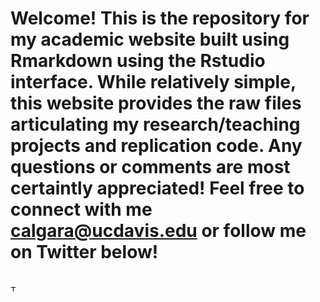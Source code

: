 # Welcome! This is the repository for my academic website built using Rmarkdown using the Rstudio interface. While relatively simple, this website provides the raw files articulating my research/teaching projects and replication code. Any questions or comments are most certaintly appreciated! Feel free to connect with me [calgara@ucdavis.edu](mailto:calgara@ucdavis.edu) or follow me on Twitter below!
<br>  
<a href = "https://twitter.com/algaraca"><img src="https://calgara.github.io/figures/twitter.png" alt="Twitter Logo" style="width:10px;" align ="left"></a>